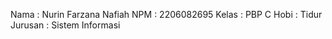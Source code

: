 Nama    : Nurin Farzana Nafiah
NPM     : 2206082695
Kelas   : PBP C
Hobi    : Tidur
Jurusan : Sistem Informasi

